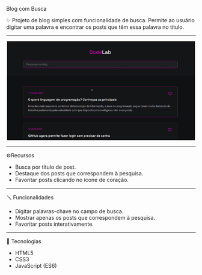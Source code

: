 Blog com Busca

✨ Projeto de blog simples com funcionalidade de busca. Permite ao usuário digitar uma palavra e encontrar os posts que têm essa palavra no título.

---

<div align="center">
  <img src="./assets/demo01.gif" alt="Demo Lista de Compras" width="500">
</div>

---

⚙️Recursos

 - Busca por título de post.
 - Destaque dos posts que correspondem à pesquisa.
 - Favoritar posts clicando no ícone de coração.

---

🪛 Funcionalidades

 - Digitar palavras-chave no campo de busca.
 - Mostrar apenas os posts que correspondem à pesquisa.
 - Favoritar posts interativamente.

---

🌟 Tecnologias

 - HTML5
 - CSS3
 - JavaScript (ES6)

   
